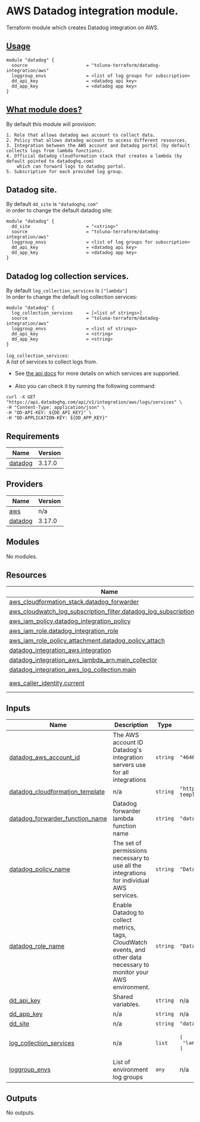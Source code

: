 # AWS Datadog integration module.

Terraform module which creates Datadog integration on AWS.

## <ins>Usage</ins>
```hcl
module "datadog" {
  source                      = "toluna-terraform/datadog-integration/aws"
  loggroup_envs               = <list of log groups for subscription>
  dd_api_key                  = <datadog api key>
  dd_app_key                  = <datadog app key>
}
```

## <ins>What module does?</ins>
By default this module will provision:
```
1. Role that allows datadog aws account to collect data.
2. Policy that allows datadog account to access different resources.
3. Integration between the AWS account and Datadog portal (by default collects logs from lambda functions).
4. Official datadog cloudformation stack that creates a lambda (by default pointed to datadoghq.com)
    which can forward logs to datadog portal.
5. Subscription for each provided log group.
```

## Datadog site.
By default `dd_site` is `"datadoghq.com"`<br>
in order to change the default datadog site:
```hcl
module "datadog" {
  dd_site                     = "<string>"
  source                      = "toluna-terraform/datadog-integration/aws"
  loggroup_envs               = <list of log groups for subscription>
  dd_api_key                  = <datadog api key>
  dd_app_key                  = <datadog app key>
}
```
## Datadog log collection services.
By default `log_collection_services` is `["lambda"]`<br>
In order to change the default log collection services:
```hcl
module "datadog" {
  log_collection_services     = [<list of strings>]
  source                      = "toluna-terraform/datadog-integration/aws"
  loggroup_envs               = <list of strings>
  dd_api_key                  = <string>
  dd_app_key                  = <string>
}
```
`log_collection_services`:<br>
A list of services to collect logs from.<br>
* See [the api docs](https://docs.datadoghq.com/api/latest/aws-logs-integration/#get-list-of-aws-log-ready-services) for more details on which services are supported.<br/><br/>
* Also you can check it by running the following command:<br>
```
curl -X GET "https://api.datadoghq.com/api/v1/integration/aws/logs/services" \
-H "Content-Type: application/json" \
-H "DD-API-KEY: ${DD_API_KEY}" \
-H "DD-APPLICATION-KEY: ${DD_APP_KEY}"
```


## Requirements

| Name | Version |
|------|---------|
| <a name="requirement_datadog"></a> [datadog](#requirement\_datadog) | 3.17.0 |

## Providers

| Name | Version |
|------|---------|
| <a name="provider_aws"></a> [aws](#provider\_aws) | n/a |
| <a name="provider_datadog"></a> [datadog](#provider\_datadog) | 3.17.0 |

## Modules

No modules.

## Resources

| Name | Type |
|------|------|
| [aws_cloudformation_stack.datadog_forwarder](https://registry.terraform.io/providers/hashicorp/aws/latest/docs/resources/cloudformation_stack) | resource |
| [aws_cloudwatch_log_subscription_filter.datadog_log_subscription_filter](https://registry.terraform.io/providers/hashicorp/aws/latest/docs/resources/cloudwatch_log_subscription_filter) | resource |
| [aws_iam_policy.datadog_integration_policy](https://registry.terraform.io/providers/hashicorp/aws/latest/docs/resources/iam_policy) | resource |
| [aws_iam_role.datadog_integration_role](https://registry.terraform.io/providers/hashicorp/aws/latest/docs/resources/iam_role) | resource |
| [aws_iam_role_policy_attachment.datadog_policy_attach](https://registry.terraform.io/providers/hashicorp/aws/latest/docs/resources/iam_role_policy_attachment) | resource |
| [datadog_integration_aws.integration](https://registry.terraform.io/providers/DataDog/datadog/3.17.0/docs/resources/integration_aws) | resource |
| [datadog_integration_aws_lambda_arn.main_collector](https://registry.terraform.io/providers/DataDog/datadog/3.17.0/docs/resources/integration_aws_lambda_arn) | resource |
| [datadog_integration_aws_log_collection.main](https://registry.terraform.io/providers/DataDog/datadog/3.17.0/docs/resources/integration_aws_log_collection) | resource |
| [aws_caller_identity.current](https://registry.terraform.io/providers/hashicorp/aws/latest/docs/data-sources/caller_identity) | data source |

## Inputs

| Name | Description | Type | Default | Required |
|------|-------------|------|---------|:--------:|
| <a name="input_datadog_aws_account_id"></a> [datadog\_aws\_account\_id](#input\_datadog\_aws\_account\_id) | The AWS account ID Datadog's integration servers use for all integrations | `string` | `"464622532012"` | no |
| <a name="input_datadog_cloudformation_template"></a> [datadog\_cloudformation\_template](#input\_datadog\_cloudformation\_template) | n/a | `string` | `"https://datadog-cloudformation-template.s3.amazonaws.com/aws/forwarder/latest.yaml"` | no |
| <a name="input_datadog_forwarder_function_name"></a> [datadog\_forwarder\_function\_name](#input\_datadog\_forwarder\_function\_name) | Datadog forwarder lambda function name | `string` | `"datadog-forwarder"` | no |
| <a name="input_datadog_policy_name"></a> [datadog\_policy\_name](#input\_datadog\_policy\_name) | The set of permissions necessary to use all the integrations for individual AWS services. | `string` | `"DatadogAWSIntegrationPolicy"` | no |
| <a name="input_datadog_role_name"></a> [datadog\_role\_name](#input\_datadog\_role\_name) | Enable Datadog to collect metrics, tags, CloudWatch events, and other data necessary to monitor your AWS environment. | `string` | `"DatadogAWSIntegrationRole"` | no |
| <a name="input_dd_api_key"></a> [dd\_api\_key](#input\_dd\_api\_key) | Shared variables. | `string` | n/a | yes |
| <a name="input_dd_app_key"></a> [dd\_app\_key](#input\_dd\_app\_key) | n/a | `string` | n/a | yes |
| <a name="input_dd_site"></a> [dd\_site](#input\_dd\_site) | n/a | `string` | `"datadoghq.com"` | no |
| <a name="input_log_collection_services"></a> [log\_collection\_services](#input\_log\_collection\_services) | n/a | `list` | <pre>[<br>  "lambda"<br>]</pre> | no |
| <a name="input_loggroup_envs"></a> [loggroup\_envs](#input\_loggroup\_envs) | List of environment log groups | `any` | n/a | yes |

## Outputs

No outputs.
